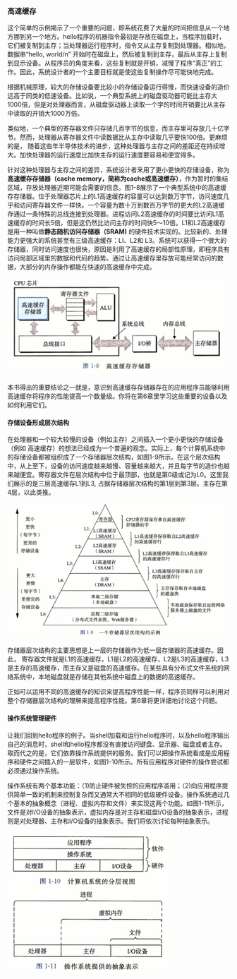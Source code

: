 ### 高速缓存

​		这个简单的示例揭示了一个重要的问题，即系统花费了大量的时间把信息从一个地方挪到另一个地方。hello程序的机器指令最初是存放在磁盘上，当程序加载时，它们被复制到主存；当处理器运行程序时，指令又从主存复制到处理器。相似地，数据串“hello, world/n” 开始时在磁盘上，然后被复制到主存，最后从主存上复制到显示设备。从程序员的角度来看，这些复制就是开销，减慢了程序“真正”的工作。因此，系统设计者的一个主要目标就是使这些复制操作尽可能快地完成。

​		根据机械原理，较大的存储设备要比较小的存储设备运行得慢，而快速设备的造价远高于同类的低速设备。比如说，一个典型系统上的磁盘驱动器可能比主存大1000倍，但是对处理器而言，从磁盘驱动器上读取一个字的时间开销要比从主存中读取的开销大1000万倍。

​		类似地，一个典型的寄存器文件只存储几百字节的信息，而主存里可存放几十亿字节。然而，处理器从寄存器文件中读数据比从主存中读取几乎要快100倍。更麻烦的是， 随着这些年半导体技术的进步，这种处理器与主存之间的差距还在持续增大。加快处理器的运行速度比加快主存的运行速度要容易和便宜得多。

​		针对这种处理器与主存之间的差异，系统设计者釆用了更小更快的存储设备，称为**高速缓存存储器（cache memory，简称为cache或高速缓存）**，作为暂时的集结区域，存放处理器近期可能会需要的信息。图1-8展示了一个典型系统中的高速缓存存储器。位于处理器芯片上的L1高速缓存的容量可以达到数万字节，访问速度几乎和访问寄存器文件一样快。一个容量为数十万到数百万字节的更大的L2高速缓存通过一条特殊的总线连接到处理器。进程访问L2高速缓存的时间要比访问L1高速缓存的时间长5倍，但是这仍然比访问主存的时间快5〜10倍。L1和L2高速缓存是用一种叫做**静态随机访问存储器（SRAM)** 的硬件技术实现的。比较新的、处理能力更强大的系统甚至有三级高速缓存：LI、L2和 L3。系统可以获得一个很大的存储器，同时访问速度也很快，原因是利用了高速缓存的局部性原理，即程序具有访问局部区域里的数据和代码的趋势。通过让高速缓存里存放可能经常访问的数据，大部分的内存操作都能在快速的高速缓存中完成。

![05高速缓存存储器](./markdownimage/05高速缓存存储器.png)

​		本书得出的重要结论之一就是，意识到高速缓存存储器存在的应用程序员能够利用高速缓存将程序的性能提高一个数量级。你将在第6章里学习这些重要的设备以及如何利用它们。

#### 存储设备形成层次结构

​		在处理器和一个较大较慢的设备（例如主存）之间插入一个更小更快的存储设备（例如 高速缓存）的想法已经成为一个普遍的观念。实际上，每个计算机系统中的存储设备都被组织成了一个存储器层次结构，如图1-9所示。在这个层次结构中，从上至下，设备的访问速度越来越慢、容量越来越大，并且每字节的造价也越来越便宜。寄存器文件在层次结构中位于最顶部，也就是第0级或记为L0。这里我们展示的是三层高速缓存L1到L3, 占据存储器层次结构的第1层到第3层。主存在第4层，以此类推。

![05存储器层次结构示例](./markdownimage/05存储器层次结构示例.png)

​		存储器层次结构的主要思想是上一层的存储器作为低一层存储器的高速缓存。因此， 寄存器文件就是L1的高速缓存，L1是L2的高速缓存，L2是L3的高速缓存，L3是主存的高速缓存，而主存又是磁盘的高速缓存。在某些具有分布式文件系统的网络系统中，本地磁盘就是存储在其他系统中磁盘上的数据的高速缓存。

​		正如可以运用不同的高速缓存的知识来提高程序性能一样，程序员同样可以利用对整个存储器层次结构的理解来提高程序性能。第6章将更详细地讨论这个问题。

#### 操作系统管理硬件

​		让我们回到hello程序的例子。当shell加载和运行hello程序时，以及hello程序输出自己的消息时，shell和hello程序都没有直接访问键盘、显示器、磁盘或者主存。取而代之的是，它们依靠操作系统提供的服务。我们可以把操作系统看成是应用程序和硬件之间插入的一层软件，如图1-10所示。所有应用程序对硬件的操作尝试都必须通过操作系统。

​		操作系统有两个基本功能：（1)防止硬件被失控的应用程序滥用；（2)向应用程序提供简单一致的机制来控制复杂而又通常大不相同的低级硬件设备。操作系统通过几个基本的抽象概念（进程、虚拟内存和文件）来实现这两个功能。如图1-11所示，文件是对I/O设备的抽象表示，虚拟内存是对主存和磁盘I/O设备的抽象表示，进程则是对处理器、主存和I/O设备的抽象表示。我们将依次讨论每种抽象表示。

![05操作系统提供的抽象表示](./markdownimage/05操作系统提供的抽象表示.png)